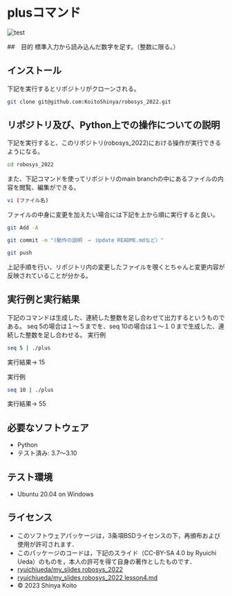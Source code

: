 # plusコマンド
![test](https://github.com/koitoshinya/robosys_2022/actions/workflows/test.yml/badge.svg)

##　目的
標準入力から読み込んだ数字を足す。（整数に限る。）

## インストール
下記を実行するとリポジトリがクローンされる。
```bash
git clone git@github.com:KoitoShinya/robosys_2022.git
```

## リポジトリ及び、Python上での操作についての説明
下記を実行すると、このリポジトリ(robosys_2022)における操作が実行できるようになる。
```bash
cd robosys_2022
```
また、下記コマンドを使ってリポジトリのmain branchの中にあるファイルの内容を閲覧、編集ができる。
```bash
vi (ファイル名)
```
ファイルの中身に変更を加えたい場合には下記を上から順に実行すると良い。
```bash
git Add -A
```
```bash
git commit -m "(動作の説明　→　Update README.mdなど）"
```
```bash
git push
```
上記手順を行い、リポジトリ内の変更したファイルを覗くとちゃんと変更内容が反映されていることが分かる。
## 実行例と実行結果
下記のコマンドは生成した、連続した整数を足し合わせて出力するというものである。
seq 5の場合は１～５までを、seq 10の場合は１～１０まで生成した、連続した整数を足し合わせる。
実行例
```bash
seq 5 | ./plus
```
実行結果→ 15

実行例
```bash
seq 10 | ./plus
```
実行結果→ 55

## 必要なソフトウェア
* Python
* テスト済み: 3.7～3.10

## テスト環境
* Ubuntu 20.04 on Windows

## ライセンス
* このソフトウェアパッケージは，3条項BSDライセンスの下，再頒布および使用が許可されます．
 * このパッケージのコードは，下記のスライド（CC-BY-SA 4.0 by Ryuichi Ueda）のものを，本人の許可を得て自身の著作としたものです．
 * [ryuichiueda/my_slides robosys_2022](https://github.com/ryuichiueda/my_slides/tree/master/robosys_2022)                       
 * [ryuichiueda/my_slides robosys_2022 lesson4.md](https://github.com/ryuichiueda/my_slides/tree/master/robosys_2022/lesson4.md)　
* © 2023 Shinya Koito

